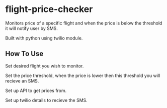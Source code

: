 # flight-price-checker

Monitors price of a specific flight and when the price is below the threshold it will notify user by SMS.

Built with python using twilio module.

## How To Use
Set desired flight you wish to monitor.

Set the price threshold, when the price is lower then this threshold you will recieve an SMS.

Set up API to get prices from.

Set up twilio details to recieve the SMS.
